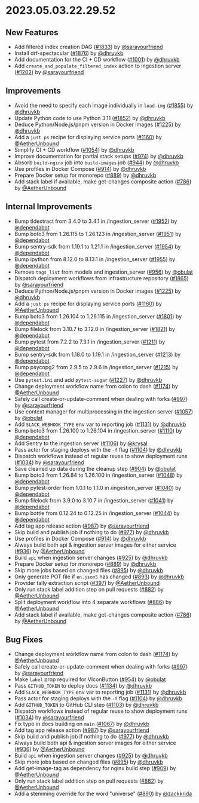 # 2023.05.03.22.29.52

## New Features

- Add filtered index creation DAG
  ([#1833](https://github.com/WordPress/openverse/pull/1833)) by
  [@sarayourfriend](https://github.com/sarayourfriend)
- Install drf-spectacular
  ([#1876](https://github.com/WordPress/openverse/pull/1876)) by
  [@dhruvkb](https://github.com/dhruvkb)
- Add documentation for the CI + CD workflow
  ([#1001](https://github.com/WordPress/openverse/pull/1001)) by
  [@dhruvkb](https://github.com/dhruvkb)
- Add `create_and_populate_filtered_index` action to ingestion server
  ([#1202](https://github.com/WordPress/openverse/pull/1202)) by
  [@sarayourfriend](https://github.com/sarayourfriend)

## Improvements

- Avoid the need to specify each image individually in `load-img`
  ([#1855](https://github.com/WordPress/openverse/pull/1855)) by
  [@dhruvkb](https://github.com/dhruvkb)
- Update Python code to use Python 3.11
  ([#1852](https://github.com/WordPress/openverse/pull/1852)) by
  [@dhruvkb](https://github.com/dhruvkb)
- Deduce Python/Node.js/pnpm version in Docker images
  ([#1225](https://github.com/WordPress/openverse/pull/1225)) by
  [@dhruvkb](https://github.com/dhruvkb)
- Add a `just ps` recipe for displaying service ports
  ([#1160](https://github.com/WordPress/openverse/pull/1160)) by
  [@AetherUnbound](https://github.com/AetherUnbound)
- Simplify CI + CD workflow
  ([#1054](https://github.com/WordPress/openverse/pull/1054)) by
  [@dhruvkb](https://github.com/dhruvkb)
- Improve documentation for partial stack setups
  ([#974](https://github.com/WordPress/openverse/pull/974)) by
  [@dhruvkb](https://github.com/dhruvkb)
- Absorb `build-nginx` job into `build-images` job
  ([#944](https://github.com/WordPress/openverse/pull/944)) by
  [@dhruvkb](https://github.com/dhruvkb)
- Use profiles in Docker Compose
  ([#914](https://github.com/WordPress/openverse/pull/914)) by
  [@dhruvkb](https://github.com/dhruvkb)
- Prepare Docker setup for monorepo
  ([#889](https://github.com/WordPress/openverse/pull/889)) by
  [@dhruvkb](https://github.com/dhruvkb)
- Add stack label if available, make get-changes composite action
  ([#786](https://github.com/WordPress/openverse/pull/786)) by
  [@AetherUnbound](https://github.com/AetherUnbound)

## Internal Improvements

- Bump tldextract from 3.4.0 to 3.4.1 in /ingestion_server
  ([#1952](https://github.com/WordPress/openverse/pull/1952)) by
  [@dependabot](https://github.com/dependabot)
- Bump boto3 from 1.26.115 to 1.26.123 in /ingestion_server
  ([#1951](https://github.com/WordPress/openverse/pull/1951)) by
  [@dependabot](https://github.com/dependabot)
- Bump sentry-sdk from 1.19.1 to 1.21.1 in /ingestion_server
  ([#1954](https://github.com/WordPress/openverse/pull/1954)) by
  [@dependabot](https://github.com/dependabot)
- Bump ipython from 8.12.0 to 8.13.1 in /ingestion_server
  ([#1955](https://github.com/WordPress/openverse/pull/1955)) by
  [@dependabot](https://github.com/dependabot)
- Remove `tags_list` from models and ingestion_server
  ([#956](https://github.com/WordPress/openverse/pull/956)) by
  [@obulat](https://github.com/obulat)
- Dispatch deployment workflows from infrastructure repository
  ([#1865](https://github.com/WordPress/openverse/pull/1865)) by
  [@sarayourfriend](https://github.com/sarayourfriend)
- Deduce Python/Node.js/pnpm version in Docker images
  ([#1225](https://github.com/WordPress/openverse/pull/1225)) by
  [@dhruvkb](https://github.com/dhruvkb)
- Add a `just ps` recipe for displaying service ports
  ([#1160](https://github.com/WordPress/openverse/pull/1160)) by
  [@AetherUnbound](https://github.com/AetherUnbound)
- Bump boto3 from 1.26.104 to 1.26.115 in /ingestion_server
  ([#1801](https://github.com/WordPress/openverse/pull/1801)) by
  [@dependabot](https://github.com/dependabot)
- Bump filelock from 3.10.7 to 3.12.0 in /ingestion_server
  ([#1821](https://github.com/WordPress/openverse/pull/1821)) by
  [@dependabot](https://github.com/dependabot)
- Bump pytest from 7.2.2 to 7.3.1 in /ingestion_server
  ([#1211](https://github.com/WordPress/openverse/pull/1211)) by
  [@dependabot](https://github.com/dependabot)
- Bump sentry-sdk from 1.18.0 to 1.19.1 in /ingestion_server
  ([#1213](https://github.com/WordPress/openverse/pull/1213)) by
  [@dependabot](https://github.com/dependabot)
- Bump psycopg2 from 2.9.5 to 2.9.6 in /ingestion_server
  ([#1215](https://github.com/WordPress/openverse/pull/1215)) by
  [@dependabot](https://github.com/dependabot)
- Use `pytest.ini` and add `pytest-sugar`
  ([#1227](https://github.com/WordPress/openverse/pull/1227)) by
  [@dhruvkb](https://github.com/dhruvkb)
- Change deployment workflow name from colon to dash
  ([#1174](https://github.com/WordPress/openverse/pull/1174)) by
  [@AetherUnbound](https://github.com/AetherUnbound)
- Safely call create-or-update-comment when dealing with forks
  ([#997](https://github.com/WordPress/openverse/pull/997)) by
  [@sarayourfriend](https://github.com/sarayourfriend)
- Use context manager for multiprocessing in the ingestion server
  ([#1057](https://github.com/WordPress/openverse/pull/1057)) by
  [@obulat](https://github.com/obulat)
- Add `SLACK_WEBHOOK_TYPE` env var to reporting job
  ([#1131](https://github.com/WordPress/openverse/pull/1131)) by
  [@dhruvkb](https://github.com/dhruvkb)
- Bump boto3 from 1.26.100 to 1.26.104 in /ingestion_server
  ([#1110](https://github.com/WordPress/openverse/pull/1110)) by
  [@dependabot](https://github.com/dependabot)
- Add Sentry to the ingestion server
  ([#1106](https://github.com/WordPress/openverse/pull/1106)) by
  [@krysal](https://github.com/krysal)
- Pass actor for staging deploys with the `-f` flag
  ([#1104](https://github.com/WordPress/openverse/pull/1104)) by
  [@dhruvkb](https://github.com/dhruvkb)
- Dispatch workflows instead of regular reuse to show deployment runs
  ([#1034](https://github.com/WordPress/openverse/pull/1034)) by
  [@sarayourfriend](https://github.com/sarayourfriend)
- Save cleaned up data during the cleanup step
  ([#904](https://github.com/WordPress/openverse/pull/904)) by
  [@obulat](https://github.com/obulat)
- Bump boto3 from 1.26.84 to 1.26.100 in /ingestion_server
  ([#1048](https://github.com/WordPress/openverse/pull/1048)) by
  [@dependabot](https://github.com/dependabot)
- Bump pytest-order from 1.0.1 to 1.1.0 in /ingestion_server
  ([#1040](https://github.com/WordPress/openverse/pull/1040)) by
  [@dependabot](https://github.com/dependabot)
- Bump filelock from 3.9.0 to 3.10.7 in /ingestion_server
  ([#1041](https://github.com/WordPress/openverse/pull/1041)) by
  [@dependabot](https://github.com/dependabot)
- Bump bottle from 0.12.24 to 0.12.25 in /ingestion_server
  ([#1044](https://github.com/WordPress/openverse/pull/1044)) by
  [@dependabot](https://github.com/dependabot)
- Add tag app release action
  ([#987](https://github.com/WordPress/openverse/pull/987)) by
  [@sarayourfriend](https://github.com/sarayourfriend)
- Skip build and publish job if nothing to do
  ([#977](https://github.com/WordPress/openverse/pull/977)) by
  [@dhruvkb](https://github.com/dhruvkb)
- Use profiles in Docker Compose
  ([#914](https://github.com/WordPress/openverse/pull/914)) by
  [@dhruvkb](https://github.com/dhruvkb)
- Always build both api & ingestion server images for either service
  ([#936](https://github.com/WordPress/openverse/pull/936)) by
  [@AetherUnbound](https://github.com/AetherUnbound)
- Build `api` when ingestion server changes
  ([#925](https://github.com/WordPress/openverse/pull/925)) by
  [@dhruvkb](https://github.com/dhruvkb)
- Prepare Docker setup for monorepo
  ([#889](https://github.com/WordPress/openverse/pull/889)) by
  [@dhruvkb](https://github.com/dhruvkb)
- Skip more jobs based on changed files
  ([#895](https://github.com/WordPress/openverse/pull/895)) by
  [@dhruvkb](https://github.com/dhruvkb)
- Only generate POT file if `en.json5` has changed
  ([#893](https://github.com/WordPress/openverse/pull/893)) by
  [@dhruvkb](https://github.com/dhruvkb)
- Provider tally extraction script
  ([#397](https://github.com/WordPress/openverse/pull/397)) by
  [@AetherUnbound](https://github.com/AetherUnbound)
- Only run stack label addition step on pull requests
  ([#882](https://github.com/WordPress/openverse/pull/882)) by
  [@AetherUnbound](https://github.com/AetherUnbound)
- Split deployment workflow into 4 separate workflows
  ([#886](https://github.com/WordPress/openverse/pull/886)) by
  [@AetherUnbound](https://github.com/AetherUnbound)
- Add stack label if available, make get-changes composite action
  ([#786](https://github.com/WordPress/openverse/pull/786)) by
  [@AetherUnbound](https://github.com/AetherUnbound)

## Bug Fixes

- Change deployment workflow name from colon to dash
  ([#1174](https://github.com/WordPress/openverse/pull/1174)) by
  [@AetherUnbound](https://github.com/AetherUnbound)
- Safely call create-or-update-comment when dealing with forks
  ([#997](https://github.com/WordPress/openverse/pull/997)) by
  [@sarayourfriend](https://github.com/sarayourfriend)
- Make `label` prop required for VIconButton
  ([#954](https://github.com/WordPress/openverse/pull/954)) by
  [@obulat](https://github.com/obulat)
- Pass `GITHUB_TOKEN` to deploy docs
  ([#1134](https://github.com/WordPress/openverse/pull/1134)) by
  [@dhruvkb](https://github.com/dhruvkb)
- Add `SLACK_WEBHOOK_TYPE` env var to reporting job
  ([#1131](https://github.com/WordPress/openverse/pull/1131)) by
  [@dhruvkb](https://github.com/dhruvkb)
- Pass actor for staging deploys with the `-f` flag
  ([#1104](https://github.com/WordPress/openverse/pull/1104)) by
  [@dhruvkb](https://github.com/dhruvkb)
- Add `GITHUB_TOKEN` to GitHub CLI step
  ([#1103](https://github.com/WordPress/openverse/pull/1103)) by
  [@dhruvkb](https://github.com/dhruvkb)
- Dispatch workflows instead of regular reuse to show deployment runs
  ([#1034](https://github.com/WordPress/openverse/pull/1034)) by
  [@sarayourfriend](https://github.com/sarayourfriend)
- Fix typo in docs building on `main`
  ([#1067](https://github.com/WordPress/openverse/pull/1067)) by
  [@dhruvkb](https://github.com/dhruvkb)
- Add tag app release action
  ([#987](https://github.com/WordPress/openverse/pull/987)) by
  [@sarayourfriend](https://github.com/sarayourfriend)
- Skip build and publish job if nothing to do
  ([#977](https://github.com/WordPress/openverse/pull/977)) by
  [@dhruvkb](https://github.com/dhruvkb)
- Always build both api & ingestion server images for either service
  ([#936](https://github.com/WordPress/openverse/pull/936)) by
  [@AetherUnbound](https://github.com/AetherUnbound)
- Build `api` when ingestion server changes
  ([#925](https://github.com/WordPress/openverse/pull/925)) by
  [@dhruvkb](https://github.com/dhruvkb)
- Skip more jobs based on changed files
  ([#895](https://github.com/WordPress/openverse/pull/895)) by
  [@dhruvkb](https://github.com/dhruvkb)
- Add get-image-tag as dependency for nginx build step
  ([#909](https://github.com/WordPress/openverse/pull/909)) by
  [@AetherUnbound](https://github.com/AetherUnbound)
- Only run stack label addition step on pull requests
  ([#882](https://github.com/WordPress/openverse/pull/882)) by
  [@AetherUnbound](https://github.com/AetherUnbound)
- Add a stemming override for the word "universe"
  ([#890](https://github.com/WordPress/openverse/pull/890)) by
  [@zackkrida](https://github.com/zackkrida)
